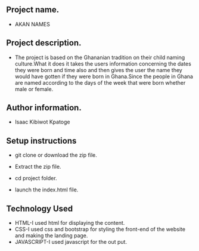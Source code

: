 ## Project name.
- AKAN NAMES
## Project description.
- The project is based on the Ghananian tradition on their child naming culture.What it does it takes the users information concerning the dates they were born and time also and then gives the user the name they would have gotten if they were born in Ghana.Since the people in Ghana are named according to the days of the week that were born whether male or female.  
## Author information.
 - Isaac Kibiwot Kpatoge
## Setup instructions 
 - git clone or download the zip file.

 - Extract the zip file.

 - cd project folder.

 - launch the index.html file.

## Technology Used
 - HTML-I used html for displaying the content.
 - CSS-I used css and bootstrap for styling the front-end of the website and making the landing page.
 - JAVASCRIPT-I used javascript for the out put.

